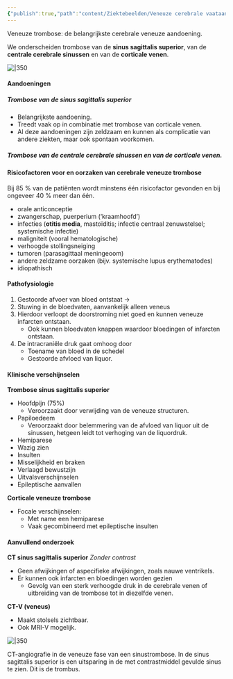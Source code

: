 ```yaml
---
{"publish":true,"path":"content/Ziektebeelden/Veneuze cerebrale vaataandoeningen.md","permalink":"/content/ziektebeelden/veneuze-cerebrale-vaataandoeningen/","title":"Veneuze cerebrale vaataandoeningen","tags":["Neurologie/Vasculair"]}
---
```




Veneuze trombose: de belangrijkste cerebrale veneuze aandoening.

We onderscheiden trombose van de **sinus sagittalis superior**, van de **centrale cerebrale sinussen** en van de **corticale venen**.

![|350](https://i.imgur.com/gByAoJ1.png)

#### Aandoeningen

##### Trombose van de sinus sagittalis superior
- Belangrijkste aandoening.
- Treedt vaak op in combinatie met trombose van corticale venen.
- Al deze aandoeningen zijn zeldzaam en kunnen als complicatie van andere ziekten, maar ook spontaan voorkomen.

##### Trombose van de centrale cerebrale sinussen en van de corticale venen.

#### Risicofactoren voor en oorzaken van cerebrale veneuze trombose

Bij 85 % van de patiënten wordt minstens één risicofactor gevonden en bij ongeveer 40 % meer dan één.
- orale anticonceptie
- zwangerschap, puerperium (‘kraamhoofd’)
- infecties (**otitis media**, mastoïditis; infectie centraal zenuwstelsel; systemische infectie)
- maligniteit (vooral hematologische)
- verhoogde stollingsneiging
- tumoren (parasagittaal meningeoom)
- andere zeldzame oorzaken (bijv. systemische lupus erythematodes)
- idiopathisch

#### Pathofysiologie

1. Gestoorde afvoer van bloed ontstaat → 
2. Stuwing in de bloedvaten, aanvankelijk alleen veneus
3. Hierdoor verloopt de doorstroming niet goed en kunnen veneuze infarcten ontstaan.
    - Ook kunnen bloedvaten knappen waardoor bloedingen of infarcten ontstaan.
4. De intracraniële druk gaat omhoog door
    - Toename van bloed in de schedel
    - Gestoorde afvloed van liquor.

#### Klinische verschijnselen

**Trombose sinus sagittalis superior**
- Hoofdpijn (75%)
    - Veroorzaakt door verwijding van de veneuze structuren.
- Papiloedeem
    - Veroorzaakt door belemmering van de afvloed van liquor uit de sinussen, hetgeen leidt tot verhoging van de liquordruk.
- Hemiparese
- Wazig zien
- Insulten
- Misselijkheid en braken
- Verlaagd bewustzijn
- Uitvalsverschijnselen
- Epileptische aanvallen

**Corticale veneuze trombose**
- Focale verschijnselen:
	- Met name een hemiparese
	- Vaak gecombineerd met epileptische insulten

#### Aanvullend onderzoek

**CT sinus sagittalis superior**
*Zonder contrast*
- Geen afwijkingen of aspecifieke afwijkingen, zoals nauwe ventrikels.
- Er kunnen ook infarcten en bloedingen worden gezien
    - Gevolg van een sterk verhoogde druk in de cerebrale venen of uitbreiding van de trombose tot in diezelfde venen.

**CT-V (veneus)**
- Maakt stolsels zichtbaar.
- Ook MRI-V mogelijk.

![|350](https://i.imgur.com/YPWkhyi.png)


CT-angiografie in de veneuze fase van een sinustrombose. In de sinus sagittalis superior is een uitsparing in de met contrastmiddel gevulde sinus te zien. Dit is de trombus.